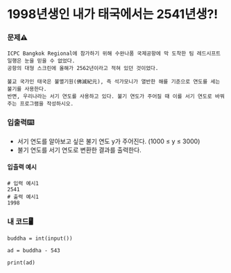 # 1998년생인 내가 태국에서는 2541년생?!

### 문제⚠️
```
ICPC Bangkok Regional에 참가하기 위해 수완나품 국제공항에 막 도착한 팀 레드시프트 일행은 눈을 믿을 수 없었다. 
공항의 대형 스크린에 올해가 2562년이라고 적혀 있던 것이었다.

불교 국가인 태국은 불멸기원(佛滅紀元), 즉 석가모니가 열반한 해를 기준으로 연도를 세는 불기를 사용한다. 
반면, 우리나라는 서기 연도를 사용하고 있다. 불기 연도가 주어질 때 이를 서기 연도로 바꿔 주는 프로그램을 작성하시오.
```

### 입출력⌨️
* 서기 연도를 알아보고 싶은 불기 연도 y가 주어진다. (1000 ≤ y ≤ 3000)
* 불기 연도를 서기 연도로 변환한 결과를 출력한다.

#### 입출력 예시
```
# 입력 예시1
2541
# 출력 예시1
1998
```

### 내 코드🖥️
```
buddha = int(input())

ad = buddha - 543

print(ad)
```



